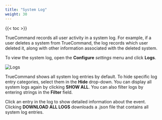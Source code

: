 ```yaml
---
title: "System Log"
weight: 30
---
```


{{< toc >}}

TrueCommand records all user activity in a system log.
For example, if a user deletes a system from TrueCommand, the log records which user deleted it, along with other information associated with the deleted system.

To view the system log, open the **Configure** <i class="material-icons" aria-hidden="true" title="Settings">settings</i> menu and click **Logs**.

![Logs](/images/TrueCommand/2.2/SystemLogs.png "Logs")

TrueCommand shows all system log entries by default.
To hide specific log entry categories, select them in the **Hide** drop-down.
You can display all system logs again by clicking **SHOW ALL**.
You can also filter logs by entering strings in the **Filter** field.

Click an entry in the log to show detailed information about the event.
Clicking **DOWNLOAD ALL LOGS** downloads a <file>.json</file> file that contains all system log entries.